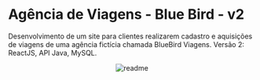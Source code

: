 # Agência de Viagens - Blue Bird - v2

Desenvolvimento de um site para clientes realizarem cadastro e aquisições de viagens de uma agência fictícia chamada BlueBird Viagens. Versão 2: ReactJS, API Java, MySQL.

<div align="center">
  <img alt="readme" title="readme" src="./gif/readme.gif"/>
</div>